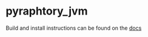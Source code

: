# pyraphtory_jvm

Build and install instructions can be found on the [docs](https://docs.raphtory.com/)

